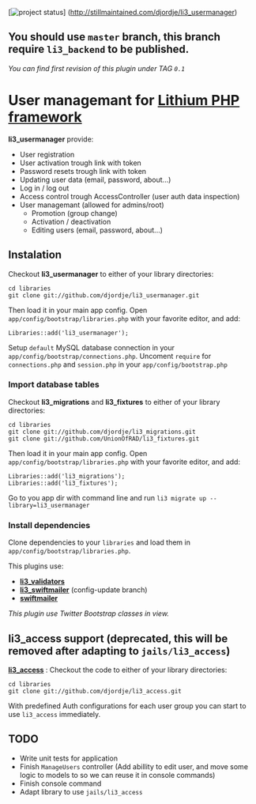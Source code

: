 [![project status](http://stillmaintained.com/djordje/li3_usermanager.png)]
(http://stillmaintained.com/djordje/li3_usermanager)

## You should use `master` branch, this branch require `li3_backend` to be published.

*You can find first revision of this plugin under TAG `0.1`*

# User managemant for [Lithium PHP framework](http://lithify.me/)

**li3_usermanager** provide:

* User registration
* User activation trough link with token
* Password resets trough link with token
* Updating user data (email, password, about...)
* Log in / log out
* Access control trough AccessController (user auth data inspection)
* User managemant (allowed for admins/root)
  * Promotion (group change)
  * Activation / deactivation
  * Editing users (email, password, about...)

## Instalation

Checkout **li3_usermanager** to either of your library directories:

	cd libraries
	git clone git://github.com/djordje/li3_usermanager.git

Then load it in your main app config. Open `app/config/bootstrap/libraries.php` with your favorite
editor, and add:

	Libraries::add('li3_usermanager');

Setup `default` MySQL database connection in your `app/config/bootstrap/connections.php`.
Uncoment `require` for `connections.php` and `session.php` in your `app/config/bootstrap.php`

### Import database tables

Checkout **li3_migrations** and **li3_fixtures** to either of your library directories:

	cd libraries
	git clone git://github.com/djordje/li3_migrations.git
	git clone git://github.com/UnionOfRAD/li3_fixtures.git

Then load it in your main app config. Open `app/config/bootstrap/libraries.php` with your favorite
editor, and add:

	Libraries::add('li3_migrations');
	Libraries::add('li3_fixtures');

Go to you app dir with command line and run `li3 migrate up --library=li3_usermanager`

### Install dependencies

Clone dependencies to your `libraries` and load them in `app/config/bootstrap/libraries.php`.

This plugins use:

* **[li3_validators](http://github.com/djordje/li3_validators)**
* **[li3_swiftmailer](http://github.com/djordje/li3_swiftmailer)** (config-update branch)
* **[swiftmailer](http://github.com/swiftmailer/swiftmailer)**

*This plugin use Twitter Bootstrap classes in view.*

## li3_access support (deprecated, this will be removed after adapting to `jails/li3_access`)

**[li3_access](http://github.com/djordje/li3_access)** :
Checkout the code to either of your library directories:

	cd libraries
	git clone git://github.com/djordje/li3_access.git

With predefined Auth configurations for each user group you can start to use `li3_access`
immediately.

## TODO

* Write unit tests for application
* Finish `ManageUsers` controller (Add abillity to edit user, and move some logic to models to
so we can reuse it in console commands)
* Finish console command
* Adapt library to use `jails/li3_access`